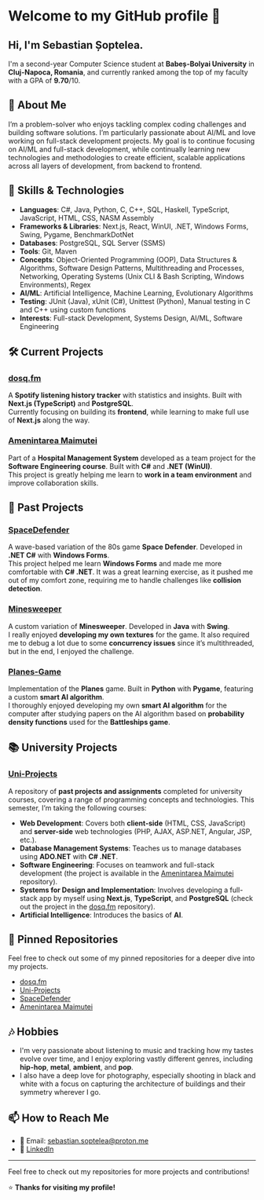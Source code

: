 # Welcome to my GitHub profile 👋

## Hi, I'm Sebastian Șoptelea.
I'm a second-year Computer Science student at **Babeș-Bolyai University** in **Cluj-Napoca, Romania**, and currently ranked among the top of my faculty with a GPA of **9.70**/10.

## 📖 About Me
I’m a problem-solver who enjoys tackling complex coding challenges and building software solutions. I’m particularly passionate about AI/ML and love working on full-stack development projects. My goal is to continue focusing on AI/ML and full-stack development, while continually learning new technologies and methodologies to create efficient, scalable applications across all layers of development, from backend to frontend.

## 🔧 Skills & Technologies
- **Languages**: C#, Java, Python, C, C++, SQL, Haskell, TypeScript, JavaScript, HTML, CSS, NASM Assembly
- **Frameworks & Libraries**: Next.js, React, WinUI, .NET, Windows Forms, Swing, Pygame, BenchmarkDotNet
- **Databases**: PostgreSQL, SQL Server (SSMS)
- **Tools**: Git, Maven
- **Concepts**: Object-Oriented Programming (OOP), Data Structures & Algorithms, Software Design Patterns, Multithreading and Processes, Networking, Operating Systems (Unix CLI & Bash Scripting, Windows Environments), Regex
- **AI/ML**: Artificial Intelligence, Machine Learning, Evolutionary Algorithms
- **Testing**: JUnit (Java), xUnit (C#), Unittest (Python), Manual testing in C and C++ using custom functions
- **Interests**: Full-stack Development, Systems Design, AI/ML, Software Engineering

## 🛠️ Current Projects

### [dosq.fm](https://github.com/dosqas/dosq.fm)  
A **Spotify listening history tracker** with statistics and insights. Built with **Next.js (TypeScript)** and **PostgreSQL**.  
Currently focusing on building its **frontend**, while learning to make full use of **Next.js** along the way.

### [Amenintarea Maimutei](https://github.com/dosqas/UBB-SE-2025-AmenintareaMaimutei)  
Part of a **Hospital Management System** developed as a team project for the **Software Engineering course**. Built with **C#** and **.NET (WinUI)**.  
This project is greatly helping me learn to **work in a team environment** and improve collaboration skills.

## 📁 Past Projects

### [SpaceDefender](https://github.com/dosqas/SpaceDefender)  
A wave-based variation of the 80s game **Space Defender**. Developed in **.NET C#** with **Windows Forms**.  
This project helped me learn **Windows Forms** and made me more comfortable with **C# .NET**. It was a great learning exercise, as it pushed me out of my comfort zone, requiring me to handle challenges like **collision detection**.

### [Minesweeper](https://github.com/dosqas/Minesweeper)  
A custom variation of **Minesweeper**. Developed in **Java** with **Swing**.  
I really enjoyed **developing my own textures** for the game. It also required me to debug a lot due to some **concurrency issues** since it’s multithreaded, but in the end, I enjoyed the challenge.

### [Planes-Game](https://github.com/dosqas/Planes-Game)  
Implementation of the **Planes** game. Built in **Python** with **Pygame**, featuring a custom **smart AI algorithm**.  
I thoroughly enjoyed developing my own **smart AI algorithm** for the computer after studying papers on the AI algorithm based on **probability density functions** used for the **Battleships game**.

## 📚 University Projects

### [Uni-Projects](https://github.com/dosqas/Uni-Projects)  
A repository of **past projects and assignments** completed for university courses, covering a range of programming concepts and technologies. This semester, I’m taking the following courses:
- **Web Development**: Covers both **client-side** (HTML, CSS, JavaScript) and **server-side** web technologies (PHP, AJAX, ASP.NET, Angular, JSP, etc.).
- **Database Management Systems**: Teaches us to manage databases using **ADO.NET** with **C# .NET**.
- **Software Engineering**: Focuses on teamwork and full-stack development (the project is available in the [Amenintarea Maimutei](https://github.com/dosqas/UBB-SE-2025-AmenintareaMaimutei) repository).
- **Systems for Design and Implementation**: Involves developing a full-stack app by myself using **Next.js**, **TypeScript**, and **PostgreSQL** (check out the project in the [dosq.fm](https://github.com/dosqas/dosq.fm) repository).
- **Artificial Intelligence**: Introduces the basics of **AI**.

## 📌 Pinned Repositories
Feel free to check out some of my pinned repositories for a deeper dive into my projects.

- [dosq.fm](https://github.com/dosqas/dosq.fm) 
- [Uni-Projects](https://github.com/dosqas/Uni-Projects) 
- [SpaceDefender](https://github.com/dosqas/SpaceDefender) 
- [Amenintarea Maimutei](https://github.com/dosqas/UBB-SE-2025-AmenintareaMaimutei)

## 🎶 Hobbies
- I'm very passionate about listening to music and tracking how my tastes evolve over time, and I enjoy exploring vastly different genres, including **hip-hop**, **metal**, **ambient**, and **pop**.
- I also have a deep love for photography, especially shooting in black and white with a focus on capturing the architecture of buildings and their symmetry wherever I go.

## 📫 How to Reach Me
- 📧 Email: [sebastian.soptelea@proton.me](mailto:sebastian.soptelea@proton.me)
- 🔗 [LinkedIn](https://www.linkedin.com/in/sebastian-soptelea/)

---

Feel free to check out my repositories for more projects and contributions!

⭐️ **Thanks for visiting my profile!**
